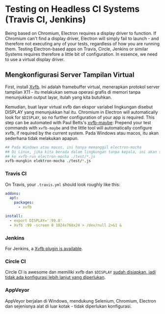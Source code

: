 # Testing on Headless CI Systems (Travis CI, Jenkins)

Being based on Chromium, Electron requires a display driver to function. If Chromium can't find a display driver, Electron will simply fail to launch - and therefore not executing any of your tests, regardless of how you are running them. Testing Electron-based apps on Travis, Circle, Jenkins or similar Systems requires therefore a little bit of configuration. In essence, we need to use a virtual display driver.

## Mengkonfigurasi Server Tampilan Virtual

First, install [Xvfb](https://en.wikipedia.org/wiki/Xvfb). Ini adalah framebuffer virtual, menerapkan protokol server tampilan X11 - itu melakukan semua operasi grafis di memori tanpa menunjukkan output layar, itulah yang kita butuhkan.

Kemudian, buat layar virtual xvfb dan ekspor variabel lingkungan disebut DISPLAY yang menunjukkan hal itu. Chromium in Electron will automatically look for `$DISPLAY`, so no further configuration of your app is required. This step can be automated with Paul Betts's [xvfb-maybe](https://github.com/paulcbetts/xvfb-maybe): Prepend your test commands with `xvfb-maybe` and the little tool will automatically configure xvfb, if required by the current system. Pada Windows atau macos, itu akan sederhana tidak melakukan apapun.

```sh
## Pada Windows atau macos, ini hanya memanggil electron-mocha
## Di Linux, jika kita berada dalam lingkungan tanpa kepala, ini akan sama
## ke xvfb-run electron-mocha ./test/*.js
xvfb-mungkin elektron-mocha ./test/*.js
```

### Travis CI

On Travis, your `.travis.yml` should look roughly like this:

```yml
addons:
  apt:
    packages:
      - xvfb

install:
  - export DISPLAY=':99.0'
  - Xvfb :99 -screen 0 1024x768x24 > /dev/null 2>&1 &
```

### Jenkins

For Jenkins, a [Xvfb plugin is available](https://wiki.jenkins-ci.org/display/JENKINS/Xvfb+Plugin).

### Circle CI

Circle CI is awesome dan memiliki xvfb dan `$DISPLAY` [sudah disiapkan, jadi tidak ada konfigurasi lebih lanjut yang diperlukan](https://circleci.com/docs/environment#browsers).

### AppVeyor

AppVeyor berjalan di Windows, mendukung Selenium, Chromium, Electron dan sejenisnya alat di luar kotak - tidak diperlukan konfigurasi.